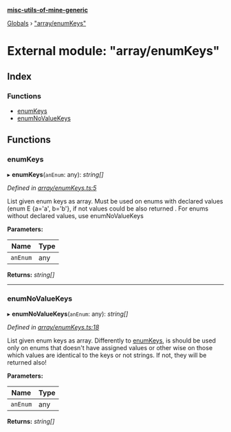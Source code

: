 **[misc-utils-of-mine-generic](../README.md)**

[Globals](../globals.md) › ["array/enumKeys"](_array_enumkeys_.md)

# External module: "array/enumKeys"

## Index

### Functions

* [enumKeys](_array_enumkeys_.md#enumkeys)
* [enumNoValueKeys](_array_enumkeys_.md#enumnovaluekeys)

## Functions

###  enumKeys

▸ **enumKeys**(`anEnum`: any): *string[]*

*Defined in [array/enumKeys.ts:5](https://github.com/cancerberoSgx/misc-utils-of-mine/blob/2200176/misc-utils-of-mine-generic/src/array/enumKeys.ts#L5)*

List given enum keys as array. Must be used on enums with declared values (enum E {a='a', b='b'},
if not values could be also returned . For enums without declared values, use enumNoValueKeys

**Parameters:**

Name | Type |
------ | ------ |
`anEnum` | any |

**Returns:** *string[]*

___

###  enumNoValueKeys

▸ **enumNoValueKeys**(`anEnum`: any): *string[]*

*Defined in [array/enumKeys.ts:18](https://github.com/cancerberoSgx/misc-utils-of-mine/blob/2200176/misc-utils-of-mine-generic/src/array/enumKeys.ts#L18)*

List given enum keys as array. Differently to [enumKeys](_array_enumkeys_.md#enumkeys), is should be used only on enums that doesn't
have assigned values
or other wise on those which values are identical to the keys or not strings. If not, they will be returned also!

**Parameters:**

Name | Type |
------ | ------ |
`anEnum` | any |

**Returns:** *string[]*